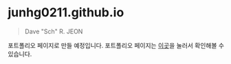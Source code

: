 # junhg0211.github.io

> Dave "Sch" R. JEON

포트폴리오 페이지로 만들 예정입니다. 포트폴리오 페이지는 [이곳](https://junhg0211.github.io/)을 눌러서 확인해볼 수 있습니다.
